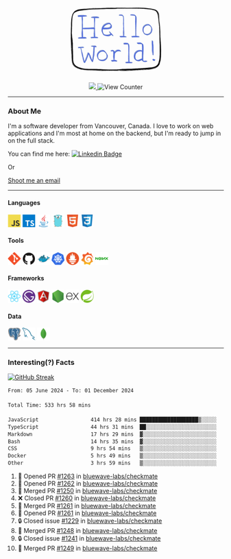 <div align="center">
    <img src="./img/hello_world.webp" height="200px" width="">
    <div>
        <a href="https://www.linkedin.com/in/ajhollid">
            <img src="https://img.shields.io/badge/LinkedIn-blue"/>
        </a>
        <img src="https://komarev.com/ghpvc/?username=ajhollid&color=yellow" alt="View Counter">
    </div>
</div>

---

### About Me

I'm a software developer from Vancouver, Canada. I love to work on web applications and I'm most at home on the backend, but I'm ready to jump in on the full stack.

You can find me here: [![Linkedin Badge](https://img.shields.io/badge/-ajhollid-blue?style=flat&logo=Linkedin&logoColor=white)](https://www.linkedin.com/in/ajhollid)

Or

[Shoot me an email](mailto:ajhollid@gmail.com)

---

#### Languages

<div>
    <img src="./img/devicons/javascript-original.svg" width=30 height=30 alt="JavaScript">
    <img src="/img/devicons/typescript-original.svg" width=30 height=30 alt="TypeScript">
    <img src="./img/devicons/java-original.svg" width=30 height=30 alt="Java">
    <img src="./img/devicons/go-original.svg" width=30 height=30 alt="Golang">
    <img src="./img/devicons/html5-original.svg" width=30 height=30 alt="HTML 5">
    <img src="./img/devicons/css3-original.svg" width=30 height=30 alt="CSS 3">
</div>

#### Tools

<div>
    <img src="./img/devicons/git-original.svg" width=30 height=30 alt="Git">
    <img src="./img/devicons/github-original.svg" width=30 height=30 alt="Github">
    <img src="./img/devicons/docker-original.svg" width=30 
    height=30 alt="Docker">
    <img src="./img/devicons/kubernetes-original.svg" width=30 height=30 alt="K8">
    <img src="./img/devicons/prometheus-original.svg" width=30 height=30 alt="Prometheus">
    <img src="./img/devicons/grafana-original.svg" width=30 height=30 alt="Grafana">
    <img src="./img/devicons/nginx-original.svg" width=30 height=30 alt="Nginx">
</div>

#### Frameworks

<div>
    <img src="./img/devicons/react-original.svg" width=30 height=30 alt="React">
    <img src="./img/devicons/gatsby-original.svg" width=30 height=30 alt="Gatsby">
    <img src="./img/devicons/angularjs-original.svg" width=30 height=30 alt="AngularJS">
    <img src="./img/devicons/nodejs-original.svg" width=30 height=30 alt="NodeJS">
    <img src="./img/devicons/express-original.svg" width=30 height=30 alt="Express">
    <img src="./img/devicons/spring-original.svg" width=30 height=30 alt="Spring">
</div>

#### Data

<div>
    <img src="./img/devicons/postgresql-original.svg" width=30 height=30 alt="Postgresql">
    <img src="./img/devicons/mysql-original.svg" width=30 height=30 alt="Mysql">
    <img src="./img/devicons/mongodb-original.svg" width=30 height=30 alt="MongoDB">
</div>

---

### Interesting(?) Facts

[![GitHub Streak](http://github-readme-streak-stats.herokuapp.com?user=ajhollid)](https://git.io/streak-stats)

 <!--START_SECTION:waka-->

```txt
From: 05 June 2024 - To: 01 December 2024

Total Time: 533 hrs 58 mins

JavaScript                 414 hrs 28 mins ███████████████████▒░░░░░   77.05 %
TypeScript                 44 hrs 31 mins  ██░░░░░░░░░░░░░░░░░░░░░░░   08.28 %
Markdown                   17 hrs 29 mins  ▓░░░░░░░░░░░░░░░░░░░░░░░░   03.25 %
Bash                       14 hrs 35 mins  ▓░░░░░░░░░░░░░░░░░░░░░░░░   02.71 %
CSS                        9 hrs 54 mins   ▒░░░░░░░░░░░░░░░░░░░░░░░░   01.84 %
Docker                     5 hrs 49 mins   ▒░░░░░░░░░░░░░░░░░░░░░░░░   01.08 %
Other                      3 hrs 59 mins   ▒░░░░░░░░░░░░░░░░░░░░░░░░   00.74 %
```

<!--END_SECTION:waka-->


<!--START_SECTION:activity-->
1. 💪 Opened PR [#1263](https://github.com/bluewave-labs/checkmate/pull/1263) in [bluewave-labs/checkmate](https://github.com/bluewave-labs/checkmate)
2. 💪 Opened PR [#1262](https://github.com/bluewave-labs/checkmate/pull/1262) in [bluewave-labs/checkmate](https://github.com/bluewave-labs/checkmate)
3. 🎉 Merged PR [#1250](https://github.com/bluewave-labs/checkmate/pull/1250) in [bluewave-labs/checkmate](https://github.com/bluewave-labs/checkmate)
4. ❌ Closed PR [#1260](https://github.com/bluewave-labs/checkmate/pull/1260) in [bluewave-labs/checkmate](https://github.com/bluewave-labs/checkmate)
5. 🎉 Merged PR [#1261](https://github.com/bluewave-labs/checkmate/pull/1261) in [bluewave-labs/checkmate](https://github.com/bluewave-labs/checkmate)
6. 💪 Opened PR [#1261](https://github.com/bluewave-labs/checkmate/pull/1261) in [bluewave-labs/checkmate](https://github.com/bluewave-labs/checkmate)
7. 🔒 Closed issue [#1229](https://github.com/bluewave-labs/checkmate/issues/1229) in [bluewave-labs/checkmate](https://github.com/bluewave-labs/checkmate)
8. 🎉 Merged PR [#1248](https://github.com/bluewave-labs/checkmate/pull/1248) in [bluewave-labs/checkmate](https://github.com/bluewave-labs/checkmate)
9. 🔒 Closed issue [#1241](https://github.com/bluewave-labs/checkmate/issues/1241) in [bluewave-labs/checkmate](https://github.com/bluewave-labs/checkmate)
10. 🎉 Merged PR [#1249](https://github.com/bluewave-labs/checkmate/pull/1249) in [bluewave-labs/checkmate](https://github.com/bluewave-labs/checkmate)
<!--END_SECTION:activity-->
